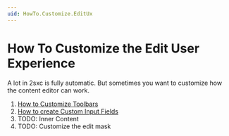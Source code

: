 ```yaml
---
uid: HowTo.Customize.EditUx
---
```

# How To Customize the Edit User Experience

A lot in 2sxc is fully automatic. But sometimes you want to customize how the content editor can work. 

1. [How to Customize Toolbars](xref:HowTo.Customize.Toolbars)
1. [How to create Custom Input Fields](xref:HowTo.Customize.InputFields)
1. TODO: Inner Content
1. TODO: Customize the edit mask